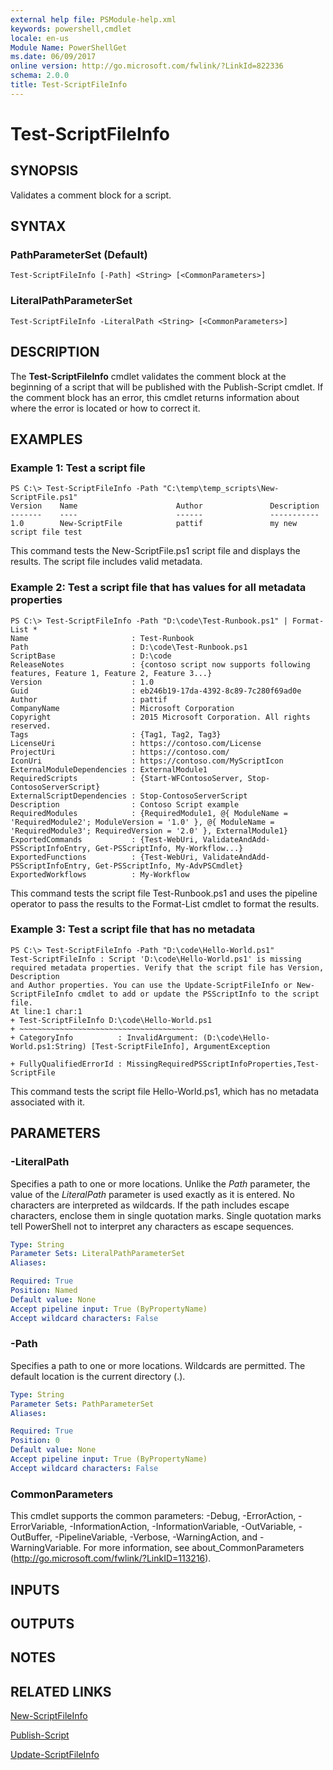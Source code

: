 ```yaml
---
external help file: PSModule-help.xml
keywords: powershell,cmdlet
locale: en-us
Module Name: PowerShellGet
ms.date: 06/09/2017
online version: http://go.microsoft.com/fwlink/?LinkId=822336
schema: 2.0.0
title: Test-ScriptFileInfo
---
```


# Test-ScriptFileInfo

## SYNOPSIS
Validates a comment block for a script.

## SYNTAX

### PathParameterSet (Default)
```
Test-ScriptFileInfo [-Path] <String> [<CommonParameters>]
```

### LiteralPathParameterSet
```
Test-ScriptFileInfo -LiteralPath <String> [<CommonParameters>]
```

## DESCRIPTION
The **Test-ScriptFileInfo** cmdlet validates the comment block at the beginning of a script that will be published with the Publish-Script cmdlet.
If the comment block has an error, this cmdlet returns information about where the error is located or how to correct it.

## EXAMPLES

### Example 1: Test a script file
```
PS C:\> Test-ScriptFileInfo -Path "C:\temp\temp_scripts\New-ScriptFile.ps1"
Version    Name                      Author               Description
-------    ----                      ------               -----------
1.0        New-ScriptFile            pattif               my new script file test
```

This command tests the New-ScriptFile.ps1 script file and displays the results.
The script file includes valid metadata.

### Example 2: Test a script file that has values for all metadata properties
```
PS C:\> Test-ScriptFileInfo -Path "D:\code\Test-Runbook.ps1" | Format-List *
Name                       : Test-Runbook
Path                       : D:\code\Test-Runbook.ps1
ScriptBase                 : D:\code
ReleaseNotes               : {contoso script now supports following features, Feature 1, Feature 2, Feature 3...}
Version                    : 1.0
Guid                       : eb246b19-17da-4392-8c89-7c280f69ad0e
Author                     : pattif
CompanyName                : Microsoft Corporation
Copyright                  : 2015 Microsoft Corporation. All rights reserved.
Tags                       : {Tag1, Tag2, Tag3}
LicenseUri                 : https://contoso.com/License
ProjectUri                 : https://contoso.com/
IconUri                    : https://contoso.com/MyScriptIcon
ExternalModuleDependencies : ExternalModule1
RequiredScripts            : {Start-WFContosoServer, Stop-ContosoServerScript}
ExternalScriptDependencies : Stop-ContosoServerScript
Description                : Contoso Script example
RequiredModules            : {RequiredModule1, @{ ModuleName = 'RequiredModule2'; ModuleVersion = '1.0' }, @{ ModuleName = 'RequiredModule3'; RequiredVersion = '2.0' }, ExternalModule1}
ExportedCommands           : {Test-WebUri, ValidateAndAdd-PSScriptInfoEntry, Get-PSScriptInfo, My-Workflow...}
ExportedFunctions          : {Test-WebUri, ValidateAndAdd-PSScriptInfoEntry, Get-PSScriptInfo, My-AdvPSCmdlet}
ExportedWorkflows          : My-Workflow
```

This command tests the script file Test-Runbook.ps1 and uses the pipeline operator to pass the results to the Format-List cmdlet to format the results.

### Example 3: Test a script file that has no metadata
```
PS C:\> Test-ScriptFileInfo -Path "D:\code\Hello-World.ps1"
Test-ScriptFileInfo : Script 'D:\code\Hello-World.ps1' is missing required metadata properties. Verify that the script file has Version, Description
and Author properties. You can use the Update-ScriptFileInfo or New-ScriptFileInfo cmdlet to add or update the PSScriptInfo to the script file.
At line:1 char:1
+ Test-ScriptFileInfo D:\code\Hello-World.ps1
+ ~~~~~~~~~~~~~~~~~~~~~~~~~~~~~~~~~~~~~~~
+ CategoryInfo          : InvalidArgument: (D:\code\Hello-World.ps1:String) [Test-ScriptFileInfo], ArgumentException

+ FullyQualifiedErrorId : MissingRequiredPSScriptInfoProperties,Test-ScriptFile
```

This command tests the script file Hello-World.ps1, which has no metadata associated with it.

## PARAMETERS

### -LiteralPath
Specifies a path to one or more locations.
Unlike the *Path* parameter, the value of the *LiteralPath* parameter is used exactly as it is entered.
No characters are interpreted as wildcards.
If the path includes escape characters, enclose them in single quotation marks.
Single quotation marks tell PowerShell not to interpret any characters as escape sequences.

```yaml
Type: String
Parameter Sets: LiteralPathParameterSet
Aliases:

Required: True
Position: Named
Default value: None
Accept pipeline input: True (ByPropertyName)
Accept wildcard characters: False
```

### -Path
Specifies a path to one or more locations.
Wildcards are permitted.
The default location is the current directory (.).

```yaml
Type: String
Parameter Sets: PathParameterSet
Aliases:

Required: True
Position: 0
Default value: None
Accept pipeline input: True (ByPropertyName)
Accept wildcard characters: False
```

### CommonParameters
This cmdlet supports the common parameters: -Debug, -ErrorAction, -ErrorVariable, -InformationAction, -InformationVariable, -OutVariable, -OutBuffer, -PipelineVariable, -Verbose, -WarningAction, and -WarningVariable. For more information, see about_CommonParameters (http://go.microsoft.com/fwlink/?LinkID=113216).

## INPUTS

## OUTPUTS

## NOTES

## RELATED LINKS

[New-ScriptFileInfo](New-ScriptFileInfo.md)

[Publish-Script](Publish-Script.md)

[Update-ScriptFileInfo](Update-ScriptFileInfo.md)